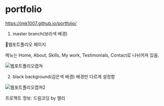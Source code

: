 # portfolio

 https://jmk1007.github.io/portfolio/

1. master branch(보라색 배경)


📌웹포트폴리오 페이지


메뉴는 Home, About, Skills, My work, Testimonials, Contact로 나뉘어져 있음.

![웹포트폴리오캡쳐](https://user-images.githubusercontent.com/67947887/89416963-042fc980-d769-11ea-9b0d-c0f31fcefcdd.png)


2. black background(검은색 배경)
배경만 다르게 설정함

![웹포트폴리오캡쳐2](https://user-images.githubusercontent.com/67947887/89416973-07c35080-d769-11ea-8fe6-6b9440e76e11.png)




프로젝트 정보: 드림코딩 by 엘리
